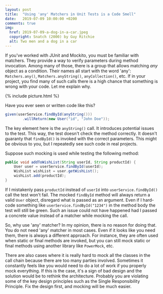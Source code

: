 ```yaml
---
layout: post
title:  "Using 'any' Matchers in Unit Tests is a Code Smell"
date:   2019-07-09 10:00:00 +0200
comments: true
img:
  href: 2019-07-09-a-dog-in-a-car.jpeg
  copyright: Snatch (2000) by Guy Ritchie
  alt: Two men and a dog in a car
---
```

If you've worked with JUnit and Mockito, you must be familiar with matchers.
They provide a way to verify parameters during method invocation. Among many 
of those, there is a group that allows matching *any* object as a condition. 
Their names all start with the word 'any': `Matchers.any()`, `Matchers.anyString()`, 
`anyCollection()`, etc. If in your project, you find many of such calls there 
is a high chance that something is wrong with your code. Let me explain why.

{% include picture.html %}

Have you ever seen or written code like this?

```java
given(userService.findById(anyString()))
        .willReturn(new User("id", "John Doe"));
```

The key element here is the `anyString()` call. It introduces potential issues 
to the test. This way, the test doesn't check the method correctly.
It doesn't guaranty that `findById()` is invoked with the correct parameters.
This might be obvious to you, but I repeatedly see such code in real projects.

Suppose such mocking is used while testing the following method:

```java
public void addToWishList(String userId, String productId) {
    User user = userService.findById(userId);
    WishList wishList = user.getWishList();
    wishList.add(productId);
}
```

If I mistakenly pass `productId` instead of `userId` into `userService.findById()` 
call the test won't fail. The mocked `findById` method will always return a valid 
`User` object, disregard what is passed as an argument. Even if I hard-code 
something like `userService.findById("1234")` in the method body the test will still 
be green. Such an issue could not have happened had I passed a concrete 
value instead of a matcher while mocking the call.

So, why use 'any' matcher? In my opinion, there is no reason for doing that. You do 
not need 'any' matcher in most cases. Even if it looks like you need them, 
there is always a different approach. For instance, they are often used when 
static or final methods are invoked, but you can still mock static or final methods 
using another library like `PowerMock`, etc.

There are also cases where it is really hard to mock all the classes in the call 
chain because there are too many parties involved. Sometimes it constantly feels 
like you would need to do a lot of work if you properly mock everything. 
If this is the case, it's a sign of bad design and the solution would be to 
rethink the architecture. Probably you are violating some of the key design principles 
such as the Single Responsibility Principle. Fix the design first, and mocking will be 
much easier.
